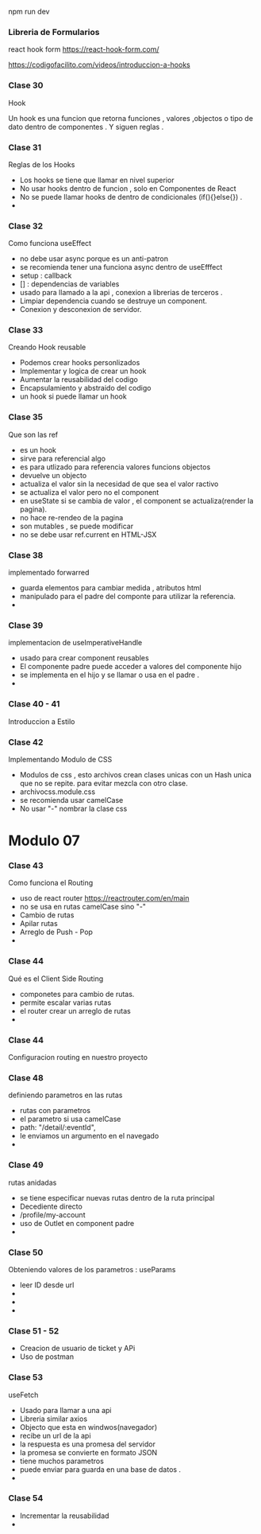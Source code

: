 npm run dev

### Libreria de Formularios

react hook form
https://react-hook-form.com/

https://codigofacilito.com/videos/introduccion-a-hooks

### Clase 30

Hook

Un hook es una funcion que retorna funciones , valores ,objectos o tipo de dato dentro de componentes . Y siguen reglas .

### Clase 31

Reglas de los Hooks

- Los hooks se tiene que llamar en nivel superior
- No usar hooks dentro de funcion , solo en Componentes de React
- No se puede llamar hooks de dentro de condicionales (if(){}else{}) .
-

### Clase 32

Como funciona useEffect

- no debe usar async porque es un anti-patron
- se recomienda tener una funciona async dentro de useEfffect
- setup : callback
- [] : dependencias de variables
- usado para llamado a la api , conexion a librerias de terceros .
- Limpiar dependencia cuando se destruye un component.
- Conexion y desconexion de servidor.

### Clase 33

Creando Hook reusable

- Podemos crear hooks personlizados
- Implementar y logica de crear un hook
- Aumentar la reusabilidad del codigo
- Encapsulamiento y abstraido del codigo
- un hook si puede llamar un hook

### Clase 35

Que son las ref

- es un hook
- sirve para referencial algo
- es para utlizado para referencia valores funcions objectos
- devuelve un objecto
- actualiza el valor sin la necesidad de que sea el valor ractivo
- se actualiza el valor pero no el component
- en useState si se cambia de valor , el component se actualiza(render la pagina).
- no hace re-rendeo de la pagina
- son mutables , se puede modificar
- no se debe usar ref.current en HTML-JSX

### Clase 38

implementado forwarred

- guarda elementos para cambiar medida , atributos html
- manipulado para el padre del componte para utilizar la referencia.
-

### Clase 39

implementacion de useImperativeHandle

- usado para crear component reusables
- El componente padre puede acceder a valores del componente hijo
- se implementa en el hijo y se llamar o usa en el padre .
-

### Clase 40 - 41

Introduccion a Estilo

### Clase 42

Implementando Modulo de CSS

- Modulos de css , esto archivos crean clases unicas con un Hash unica que no se repite. para evitar mezcla con otro clase.
- archivocss.module.css
- se recomienda usar camelCase
- No usar "-" nombrar la clase css

# Modulo 07

### Clase 43

Como funciona el Routing

- uso de react router
  https://reactrouter.com/en/main
- no se usa en rutas camelCase sino "-"
- Cambio de rutas
- Apilar rutas
- Arreglo de Push - Pop
-

### Clase 44

Qué es el Client Side Routing

- componetes para cambio de rutas.
- permite escalar varias rutas
- el router crear un arreglo de rutas
-

### Clase 44

Configuracion routing en nuestro proyecto

### Clase 48

definiendo parametros en las rutas

- rutas con parametros
- el parametro si usa camelCase
- path: "/detail/:eventId",
- le enviamos un argumento en el navegado
-

### Clase 49

rutas anidadas

- se tiene especificar nuevas rutas dentro de la ruta principal
- Decediente directo
- /profile/my-account
- uso de Outlet en component padre
-

### Clase 50

Obteniendo valores de los parametros : useParams

- leer ID desde url
-
-
-

### Clase 51 - 52

- Creacion de usuario de ticket y APi
- Uso de postman

### Clase 53

useFetch

- Usado para llamar a una api
- Libreria similar axios
- Objecto que esta en windwos(navegador)
- recibe un url de la api
- la respuesta es una promesa del servidor
- la promesa se convierte en formato JSON
- tiene muchos parametros
- puede enviar para guarda en una base de datos .
-

### Clase 54

- Incrementar la reusabilidad
-
